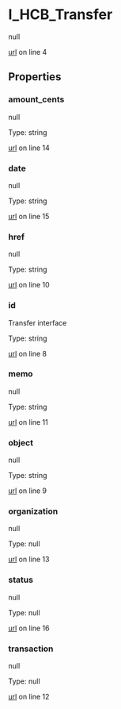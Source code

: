 # I_HCB_Transfer

null 

[url](https://github.com/devramsean0/hcb.js/blob/90554a5/src/api_schemas/transfer.ts#L4) on line 4  

## Properties
### amount_cents

null 

Type: string  

[url](https://github.com/devramsean0/hcb.js/blob/90554a5/src/api_schemas/transfer.ts#L14) on line 14  

### date

null 

Type: string  

[url](https://github.com/devramsean0/hcb.js/blob/90554a5/src/api_schemas/transfer.ts#L15) on line 15  

### href

null 

Type: string  

[url](https://github.com/devramsean0/hcb.js/blob/90554a5/src/api_schemas/transfer.ts#L10) on line 10  

### id

Transfer interface 

Type: string  

[url](https://github.com/devramsean0/hcb.js/blob/90554a5/src/api_schemas/transfer.ts#L8) on line 8  

### memo

null 

Type: string  

[url](https://github.com/devramsean0/hcb.js/blob/90554a5/src/api_schemas/transfer.ts#L11) on line 11  

### object

null 

Type: string  

[url](https://github.com/devramsean0/hcb.js/blob/90554a5/src/api_schemas/transfer.ts#L9) on line 9  

### organization

null 

Type: null  

[url](https://github.com/devramsean0/hcb.js/blob/90554a5/src/api_schemas/transfer.ts#L13) on line 13  

### status

null 

Type: null  

[url](https://github.com/devramsean0/hcb.js/blob/90554a5/src/api_schemas/transfer.ts#L16) on line 16  

### transaction

null 

Type: null  

[url](https://github.com/devramsean0/hcb.js/blob/90554a5/src/api_schemas/transfer.ts#L12) on line 12  
